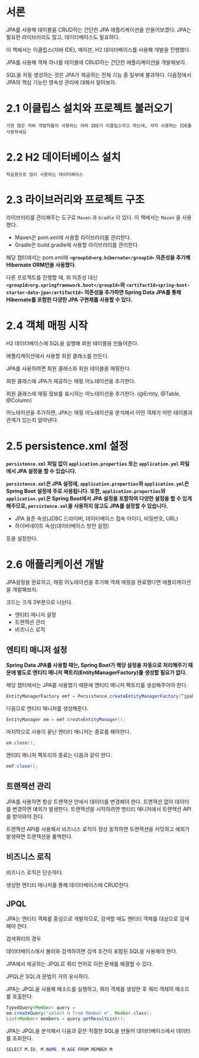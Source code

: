 # 서론

JPA를 사용해 테이블을 CRUD하는 간단한 JPA 애플리케이션을 만들어보겠다. JPA는 필요한 라이브러리도 많고, 데이터베이스도 필요하다.

이 책에서는 이클립스(자바 IDE), 메이븐, H2 데이터베이스를 사용해 개발을 진행했다.

JPA를 사용해 객체 하나를 테이블에 CRUD하는 간단한 애플리케이션을 개발해보자.

SQL을 자동 생성하는 것은 JPA가 제공하는 전체 기능 중 일부에 불과하다. 다음장에서 JPA의 핵심 기능인 영속성 관리에 대해서 알아보자.

# 2.1 이클립스 설치와 프로젝트 불러오기

`가장 많은 자바 개발자들이 사용하는 자바 IDE가 이클립스라고 하는데, 각자 사용하는 IDE를 사용하세요`

# 2.2 H2 데이터베이스 설치

`학습용으로 많이 사용하는 데이터베이스`

# 2.3 라이브러리와 프로젝트 구조

라이브러리를 관리해주는 도구로 `Maven` 과 `Gradle` 이 있다. 이 책에서는 `Maven` 을 사용했다.

- Maven은 pom.xml에 사용할 라이브러리를 관리한다.
- Gradle은 build.gradle에 사용할 라이브러리를 관리한다.

해당 챕터에서는 pom.xml에 **`<groupId>org.hibernate</groupId>` 의존성을 추가해 Hibernate ORM만을 사용했다.**

다른 프로젝트를 진행할 때, 위 의존성 대신 **`<groupId>org.springframework.boot</groupId>`와 `<artifactId>spring-boot-starter-data-jpa</artifactId>` 의존성을 추가하면 Spring Data JPA를 통해 Hibernate를 포함한 다양한 JPA 구현체를 사용할 수 있다.**

# 2.4 객체 매핑 시작

H2 데이터베이스에 SQL을 실행해 회원 테이블을 만들어준다.

애플리케이션에서 사용할 회원 클래스를 만든다.

JPA를 사용하려면 회원 클래스와 회원 테이블을 매핑한다.

회원 클래스에 JPA가 제공하는 매핑 어노테이션을 추가한다.

회원 클래스에 매핑 정보를 표시하는 어노테이션을 추가한다. (@Entity, @Table, @Column)

어노테이션을 추가하면, JPA는 매핑 어노테이션을 분석해서 어떤 객체가 어떤 테이블과 관계가 있는지 알아낸다.

# 2.5 persistence.xml 설정

**`persistence.xml` 파일 없이 `application.properties` 또는 `application.yml` 파일에서 JPA 설정을 할 수 있습니다.**

**`persistence.xml`은 JPA 설정에, `application.properties`와 `application.yml`은 Spring Boot 설정에 주로 사용됩니다. 또한, `application.properties`와 `application.yml`은 Spring Boot에서 JPA 설정을 포함하여 다양한 설정을 할 수 있게 해주므로, `persistence.xml`을 사용하지 않고도 JPA를 설정할 수 있습니다.**

- JPA 표준 속성(JDBC 드라이버, 데이터베이스 접속 아이디, 비밀번호, URL)
- 하이버네이트 속성(데이터베이스 방언 설정)

등을 설정한다.

# 2.6 애플리케이션 개발

JPA설정을 완료하고, 매핑 어노테이션을 추가해 객체 매핑을 완료했다면 애플리케이션을 개발해보자.

코드는 크게 3부분으로 나뉜다.

- 엔티티 매니저 설정
- 트랜잭션 관리
- 비즈니스 로직

## 엔티티 매니저 설정

**Spring Data JPA를 사용할 때는, Spring Boot가 해당 설정을 자동으로 처리해주기 때문에 별도로 엔티티 매니저 팩토리(EntityManagerFactory)를 생성할 필요가 없다.**

해당 챕터에서는 JPA를 사용했기 때문에 엔티티 매니저 팩토리를 생성해주어야 한다.

```java
EntityManagerFactory emf = Persistence.createEntityManagerFactory(”jpabook”);
```

다음으로 엔티티 매니저를 생성해준다.

```java
EntityManager em = emf.createEntityManager();
```

마지막으로 사용이 끝난 엔티티 매니저는 종료를 해야한다.

```java
em.close();
```

엔티티 매니저 팩토리의 종료는 다음과 같이 한다.

```java
emf.close();
```

## 트랜잭션 관리

JPA를 사용하면 항상 트랜잭션 안에서 데이터를 변경해야 한다. 트랜잭션 없이 데이터를 변경하면 예외가 발생한다. 트랜잭션을 시작하려면 엔티티 매니저에서 트랜잭션 API를 받아와야 한다.

트랜잭션 API를 사용해서 비즈니스 로직이 정상 동작하면 트랜잭션을 커밋하고 예외가 발생하면 트랜잭션을 롤백한다.

## 비즈니스 로직

비즈니스 로직은 단순하다.

생성한 엔티티 매니저를 통해 데이터베이스에 CRUD한다.

## JPQL

JPA는 엔티티 객체를 중심으로 개발하므로, 검색할 때도 엔티티 객체를 대상으로 검색해야 한다.

검색쿼리의 경우

데이터베이스에서 불러와 검색하려면 검색 조건이 포함된 SQL을 사용해야 한다.

JPA에서 제공하는 JPQL로 쿼리 언어로 이런 문제를 해결할 수 있다.

JPQL은 SQL과 문법이 거의 유사하다.

JPA는 JPQL을 사용해 메소드를 실행하고, 쿼리 객체를 생성한 후 쿼리 객체의 메소드를 호출한다.

```java
TypedQuery<Member> query =
em.createQuery("select m from Member m", Member.class);
List<Member> members = query.getResultList();
```

JPA는 JPQL을 분석해서 다음과 같은 적절한 SQL을 만들어 데이터베이스에서 데이터를 조회한다.

```java
SELECT M.ID, M.NAME, M.AGE FROM MEMBER M
```
